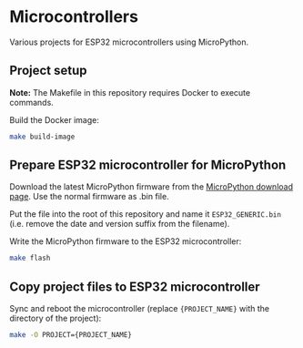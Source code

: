 # Microcontrollers

Various projects for ESP32 microcontrollers using MicroPython.

## Project setup

**Note:** The Makefile in this repository requires Docker to execute commands.

Build the Docker image:
```bash
make build-image
```

## Prepare ESP32 microcontroller for MicroPython

Download the latest MicroPython firmware from the [MicroPython download page](https://micropython.org/download/ESP32_GENERIC/). Use the normal firmware as .bin file.

Put the file into the root of this repository and name it `ESP32_GENERIC.bin` (i.e. remove the date and version suffix from the filename).

Write the MicroPython firmware to the ESP32 microcontroller:
```bash
make flash
```

## Copy project files to ESP32 microcontroller

Sync and reboot the microcontroller (replace `{PROJECT_NAME}` with the directory of the project):
```bash
make -O PROJECT={PROJECT_NAME}
```
